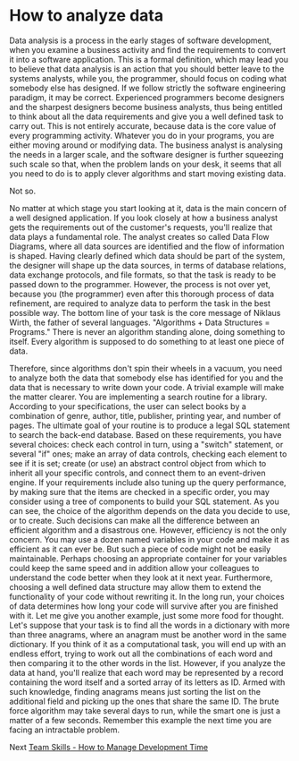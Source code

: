 # How to analyze data
[//]: # (Version:1.0.0)
Data analysis is a process in the early stages of software development, when you examine a business activity and find the requirements to convert it into a software application. This is a formal definition, which may lead you to believe that data analysis is an action that you should better leave to the systems analysts, while you, the programmer, should focus on coding what somebody else has designed. If we follow strictly the software engineering paradigm, it may be correct. Experienced programmers become designers and the sharpest designers become business analysts, thus being entitled to think about all the data requirements and give you a well defined task to carry out. This is not entirely accurate, because data is the core value of every programming activity. Whatever you do in your programs, you are either moving around or modifying data. The business analyst is analysing the needs in a larger scale, and the software designer is further squeezing such scale so that, when the problem lands on your desk, it seems that all you need to do is to apply clever algorithms and start moving existing data.

Not so.

No matter at which stage you start looking at it, data is the main concern of a well designed application. If you look closely at how a business analyst gets the requirements out of the customer's requests, you'll realize that data plays a fundamental role. The analyst creates so called Data Flow Diagrams, where all data sources are identified and the flow of information is shaped. Having clearly defined which data should be part of the system, the designer will shape up the data sources, in terms of database relations, data exchange protocols, and file formats, so that the task is ready to be passed down to the programmer. However, the process is not over yet, because you (the programmer) even after this thorough process of data refinement, are required to analyze data to perform the task in the best possible way. The bottom line of your task is the core message of Niklaus Wirth, the father of several languages. "Algorithms + Data Structures = Programs." There is never an algorithm standing alone, doing something to itself. Every algorithm is supposed to do something to at least one piece of data.

Therefore, since algorithms don't spin their wheels in a vacuum, you need to analyze both the data that somebody else has identified for you and the data that is necessary to write down your code. A trivial example will make the matter clearer. You are implementing a search routine for a library. According to your specifications, the user can select books by a combination of genre, author, title, publisher, printing year, and number of pages. The ultimate goal of your routine is to produce a legal SQL statement to search the back-end database. Based on these requirements, you have several choices: check each control in turn, using a "switch" statement, or several "if" ones; make an array of data controls, checking each element to see if it is set; create (or use) an abstract control object from which to inherit all your specific controls, and connect them to an event-driven engine. If your requirements include also tuning up the query performance, by making sure that the items are checked in a specific order, you may consider using a tree of components to build your SQL statement. As you can see, the choice of the algorithm depends on the data you decide to use, or to create. Such decisions can make all the difference between an efficient algorithm and a disastrous one. However, efficiency is not the only concern. You may use a dozen named variables in your code and make it as efficient as it can ever be. But such a piece of code might not be easily maintainable. Perhaps choosing an appropriate container for your variables could keep the same speed and in addition allow your colleagues to understand the code better when they look at it next year. Furthermore, choosing a well defined data structure may allow them to extend the functionality of your code without rewriting it. In the long run, your choices of data determines how long your code will survive after you are finished with it. Let me give you another example, just some more food for thought. Let's suppose that your task is to find all the words in a dictionary with more than three anagrams, where an anagram must be another word in the same dictionary. If you think of it as a computational task, you will end up with an endless effort, trying to work out all the combinations of each word and then comparing it to the other words in the list. However, if you analyze the data at hand, you'll realize that each word may be represented by a record containing the word itself and a sorted array of its letters as ID. Armed with such knowledge, finding anagrams means just sorting the list on the additional field and picking up the ones that share the same ID. The brute force algorithm may take several days to run, while the smart one is just a matter of a few seconds. Remember this example the next time you are facing an intractable problem.

Next [Team Skills - How to Manage Development Time](../Team-Skills/01-How-to-Manage-Development-Time.md)